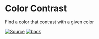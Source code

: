 # Color Contrast

Find a color that contrast with a given color

<a href="index.ts" target="_blank"><img src="https://img.shields.io/badge/-Source-9633ff" alt="Source"></a> <a href="/README.md" target="_blank"><img src="https://img.shields.io/badge/-Back-f0f0f0" alt="back"></a>
